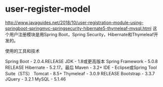 # user-register-model
http://www.javaguides.net/2018/10/user-registration-module-using-springboot-springmvc-springsecurity-hibernate5-thymeleaf-mysql.html
这个用户注册模块是用Spring Boot，Spring Security，Hibernate和Thymeleaf开发的。


使用的工具和技术

Spring Boot - 2.0.4.RELEASE
JDK - 1.8或更高版本
Spring Framework - 5.0.8 RELEASE
Hibernate - 5.2.17。最后
Maven - 3.2+
IDE - Eclipse或Spring Tool Suite（STS）
Tomcat - 8.5+
Thymeleaf - 3.0.9 RELEASE
Bootstrap - 3.3.7
JQuery - 3.2.1
MySQL - 5.1.46

